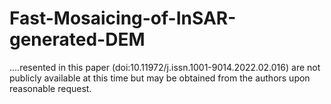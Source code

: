 # Fast-Mosaicing-of-InSAR-generated-DEM
....resented in this paper (doi:10.11972/j.issn.1001-9014.2022.02.016) are not publicly available at this time but may be obtained from the authors upon reasonable request.
